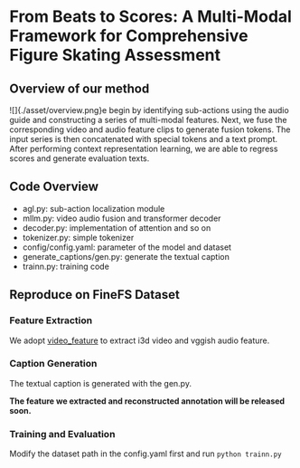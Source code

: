 # **From Beats to Scores: A Multi-Modal Framework for Comprehensive Figure Skating Assessment**

## Overview of our method

![]{./asset/overview.png}e begin by identifying sub-actions using the audio guide and constructing a series of multi-modal features. Next, we fuse the corresponding video and audio feature clips to generate fusion tokens. The input series is then concatenated with special tokens and a text prompt. After performing context representation learning, we are able to regress scores and generate evaluation texts.

## Code Overview

- agl.py: sub-action localization module
- mllm.py: video audio fusion and transformer decoder
- decoder.py: implementation of attention and so on
- tokenizer.py: simple tokenizer
- config/config.yaml: parameter of the model and dataset
- generate_captions/gen.py: generate the textual caption
- trainn.py: training code

## Reproduce on FineFS Dataset

### Feature Extraction

We adopt [video_feature](https://github.com/v-iashin/video_features) to extract i3d video and vggish audio feature.

### Caption Generation

The textual caption is generated with the gen.py.

**The feature we extracted and reconstructed annotation will be released soon.**

### Training and Evaluation

Modify the dataset path in the config.yaml first and run `python trainn.py`
